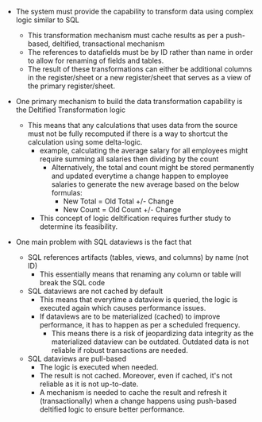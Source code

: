 
- The system must provide the capability to transform data using complex logic similar to SQL
	- This transformation mechanism must cache results as per a push-based, deltified, transactional mechanism
	- The references to datafields must be by ID rather than name in order to allow for renaming of fields and tables.
	- The result of these transformations can either be additional columns in the register/sheet or a new register/sheet that serves as a view of the primary register/sheet.


- One primary mechanism to build the data transformation capability is the Deltified Transformation logic
	- This means that any calculations that uses data from the source must not be fully recomputed if there is a way to shortcut the calculation using some delta-logic.
		- example, calculating the average salary for all employees might require summing all salaries then dividing by the count
			- Alternatively, the total and count might be stored permanently and updated everytime a change happen to employee salaries to generate the new average based on the below formulas:
				- New Total = Old Total +/- Change
				- New Count = Old Count +/- Change
		- This concept of logic deltification requires further study to determine its feasibility.


- One main problem with SQL dataviews is the fact that
	- SQL references artifacts (tables, views, and columns) by name (not ID)
		- This essentially means that renaming any column or table will break the SQL code
	- SQL dataviews are not cached by default
		- This means that everytime a dataview is queried, the logic is executed again which causes performance issues.
		- If dataviews are to be materialized (cached) to improve performance, it has to happen as per a scheduled frequency.
			- This means there is a risk of jeopardizing data integrity as the materialized dataview can be outdated. Outdated data is not reliable if robust transactions are needed.
	- SQL dataviews are pull-based
		- The logic is executed when needed.
		- The result is not cached. Moreover, even if cached, it's not reliable as it is not up-to-date.
		- A mechanism is needed to cache the result and refresh it (transactionally) when a change happens using push-based deltified logic to ensure better performance.
